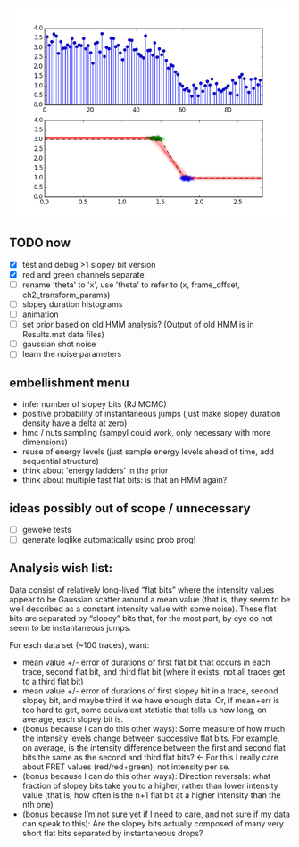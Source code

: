 ![inference](plots/inference.png)

## TODO now
- [x] test and debug >1 slopey bit version
- [x] red and green channels separate
- [ ] rename 'theta' to 'x', use 'theta' to refer to (x, frame_offset, ch2_transform_params)
- [ ] slopey duration histograms
- [ ] animation
- [ ] set prior based on old HMM analysis? (Output of old HMM is in Results.mat data files)
- [ ] gaussian shot noise
- [ ] learn the noise parameters

## embellishment menu
- infer number of slopey bits (RJ MCMC)
- positive probability of instantaneous jumps (just make slopey duration
  density have a delta at zero)
- hmc / nuts sampling (sampyl could work, only necessary with more
  dimensions)
- reuse of energy levels (just sample energy levels ahead of time, add
  sequential structure)
- think about 'energy ladders' in the prior
- think about multiple fast flat bits: is that an HMM again?

## ideas possibly out of scope / unnecessary
- [ ] geweke tests
- [ ] generate loglike automatically using prob prog!

## Analysis wish list:
Data consist of relatively long-lived “flat bits” where the intensity values
appear to be Gaussian scatter around a mean value (that is, they seem to be
well described as a constant intensity value with some noise). These flat bits
are separated by “slopey” bits that, for the most part, by eye do not seem to
be instantaneous jumps.

For each data set (~100 traces), want:
- mean value +/- error of durations of first flat bit that occurs in each
  trace, second flat bit, and third flat bit (where it exists, not all traces
  get to a third flat bit)
- mean value +/- error of durations of first slopey bit in a trace, second
  slopey bit, and maybe third if we have enough data. Or, if mean+err is too
  hard to get, some equivalent statistic that tells us how long, on average, each
  slopey bit is.
- (bonus because I can do this other ways): Some measure of how much the
  intensity levels change between successive flat bits. For example, on
  average, is the intensity difference between the first and second flat bits the
  same as the second and third flat bits? <- For this I really care about FRET
  values (red/red+green), not intensity per se.
- (bonus because I can do this other ways): Direction reversals: what fraction
  of slopey bits take you to a higher, rather than lower intensity value (that
  is, how often is the n+1 flat bit at a higher intensity than the nth one)
- (bonus because I’m not sure yet if I need to care, and not sure if my data
  can speak to this): Are the slopey bits actually composed of many very short
  flat bits separated by instantaneous drops?
